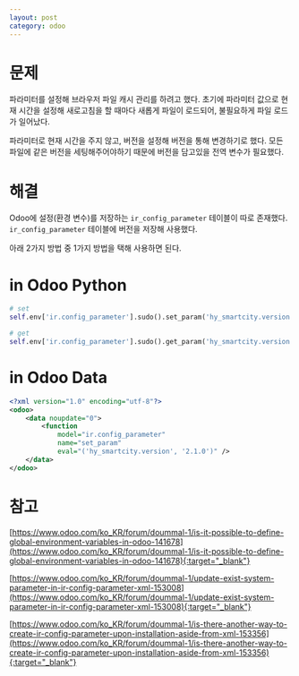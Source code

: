 ```yaml
---
layout: post
category: odoo 
---
```


# 문제

파라미터를 설정해 브라우저 파일 캐시 관리를 하려고 했다. 
초기에 파라미터 값으로 현재 시간을 설정해 새로고침을 할 때마다 새롭게 파일이 로드되어, 불필요하게 파일 로드가 일어났다.

파라미터로 현재 시간을 주지 않고, 버전을 설정해 버전을 통해 변경하기로 했다.
모든 파일에 같은 버전을 세팅해주어야하기 때문에 버전을 담고있을 전역 변수가 필요했다.

# 해결

Odoo에 설정(환경 변수)를 저장하는 `ir_config_parameter` 테이블이 따로 존재했다. 
`ir_config_parameter` 테이블에 버전을 저장해 사용했다.

아래 2가지 방법 중 1가지 방법을 택해 사용하면 된다.

# in Odoo Python

```python
# set
self.env['ir.config_parameter'].sudo().set_param('hy_smartcity.version', '2.1.0')

# get
self.env['ir.config_parameter'].sudo().get_param('hy_smartcity.version')
```

# in Odoo Data 

```xml
<?xml version="1.0" encoding="utf-8"?>
<odoo>
    <data noupdate="0">
        <function
            model="ir.config_parameter"
            name="set_param"
            eval="('hy_smartcity.version', '2.1.0')" />
    </data>
</odoo>
```

# 참고

[https://www.odoo.com/ko_KR/forum/doummal-1/is-it-possible-to-define-global-environment-variables-in-odoo-141678](https://www.odoo.com/ko_KR/forum/doummal-1/is-it-possible-to-define-global-environment-variables-in-odoo-141678){:target="_blank"}

[https://www.odoo.com/ko_KR/forum/doummal-1/update-exist-system-parameter-in-ir-config-parameter-xml-153008](https://www.odoo.com/ko_KR/forum/doummal-1/update-exist-system-parameter-in-ir-config-parameter-xml-153008){:target="_blank"}

[https://www.odoo.com/ko_KR/forum/doummal-1/is-there-another-way-to-create-ir-config-parameter-upon-installation-aside-from-xml-153356](https://www.odoo.com/ko_KR/forum/doummal-1/is-there-another-way-to-create-ir-config-parameter-upon-installation-aside-from-xml-153356){:target="_blank"}
